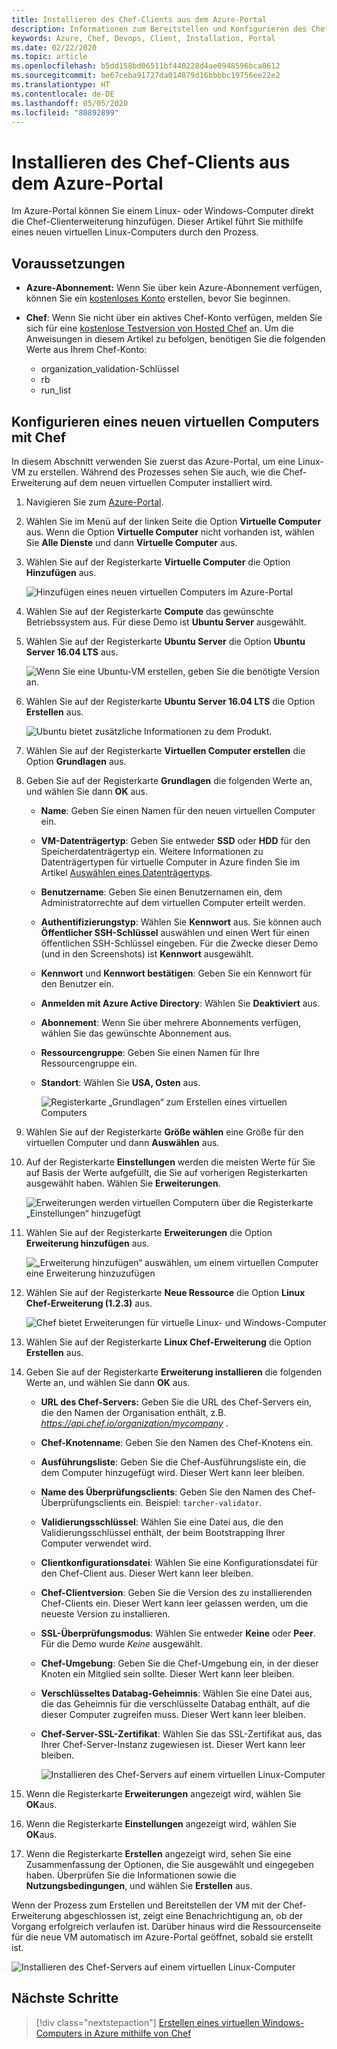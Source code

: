 ```yaml
---
title: Installieren des Chef-Clients aus dem Azure-Portal
description: Informationen zum Bereitstellen und Konfigurieren des Chef-Clients aus dem Azure-Portal
keywords: Azure, Chef, Devops, Client, Installation, Portal
ms.date: 02/22/2020
ms.topic: article
ms.openlocfilehash: b5dd158bd06511bf440228d4ae0948596bca0612
ms.sourcegitcommit: be67ceba91727da014879d16bbbbc19756ee22e2
ms.translationtype: HT
ms.contentlocale: de-DE
ms.lasthandoff: 05/05/2020
ms.locfileid: "80892899"
---
```

# <a name="install-the-chef-client-from-the-azure-portal"></a>Installieren des Chef-Clients aus dem Azure-Portal
Im Azure-Portal können Sie einem Linux- oder Windows-Computer direkt die Chef-Clienterweiterung hinzufügen. Dieser Artikel führt Sie mithilfe eines neuen virtuellen Linux-Computers durch den Prozess.

## <a name="prerequisites"></a>Voraussetzungen

- **Azure-Abonnement:** Wenn Sie über kein Azure-Abonnement verfügen, können Sie ein [kostenloses Konto](https://azure.microsoft.com/free/?ref=microsoft.com&utm_source=microsoft.com&utm_medium=docs&utm_campaign=visualstudio) erstellen, bevor Sie beginnen.

- **Chef**: Wenn Sie nicht über ein aktives Chef-Konto verfügen, melden Sie sich für eine [kostenlose Testversion von Hosted Chef](https://manage.chef.io/signup) an. Um die Anweisungen in diesem Artikel zu befolgen, benötigen Sie die folgenden Werte aus Ihrem Chef-Konto:
  - organization_validation-Schlüssel
  - rb
  - run_list

## <a name="configure-a-new-virtual-machine-with-chef"></a>Konfigurieren eines neuen virtuellen Computers mit Chef

In diesem Abschnitt verwenden Sie zuerst das Azure-Portal, um eine Linux-VM zu erstellen. Während des Prozesses sehen Sie auch, wie die Chef-Erweiterung auf dem neuen virtuellen Computer installiert wird.

1. Navigieren Sie zum [Azure-Portal](https://portal.azure.com).

1. Wählen Sie im Menü auf der linken Seite die Option **Virtuelle Computer** aus. Wenn die Option **Virtuelle Computer** nicht vorhanden ist, wählen Sie **Alle Dienste** und dann **Virtuelle Computer** aus.

1. Wählen Sie auf der Registerkarte **Virtuelle Computer** die Option **Hinzufügen** aus.

    ![Hinzufügen eines neuen virtuellen Computers im Azure-Portal](./media/client-install-from-azure-portal/add-vm.png)

1. Wählen Sie auf der Registerkarte **Compute** das gewünschte Betriebssystem aus. Für diese Demo ist **Ubuntu Server** ausgewählt.

1. Wählen Sie auf der Registerkarte **Ubuntu Server** die Option **Ubuntu Server 16.04 LTS** aus.

    ![Wenn Sie eine Ubuntu-VM erstellen, geben Sie die benötigte Version an.](./media/client-install-from-azure-portal/ubuntu-server-version.png)

1. Wählen Sie auf der Registerkarte **Ubuntu Server 16.04 LTS** die Option **Erstellen** aus.

    ![Ubuntu bietet zusätzliche Informationen zu dem Produkt.](./media/client-install-from-azure-portal/create-vm.png)

1. Wählen Sie auf der Registerkarte **Virtuellen Computer erstellen** die Option **Grundlagen** aus.

1. Geben Sie auf der Registerkarte **Grundlagen** die folgenden Werte an, und wählen Sie dann **OK** aus.

   - **Name**: Geben Sie einen Namen für den neuen virtuellen Computer ein.
   - **VM-Datenträgertyp**: Geben Sie entweder **SSD** oder **HDD** für den Speicherdatenträgertyp ein. Weitere Informationen zu Datenträgertypen für virtuelle Computer in Azure finden Sie im Artikel [Auswählen eines Datenträgertyps](https://docs.microsoft.com/azure/virtual-machines/windows/disks-types).
   - **Benutzername**: Geben Sie einen Benutzernamen ein, dem Administratorrechte auf dem virtuellen Computer erteilt werden.
   - **Authentifizierungstyp**: Wählen Sie **Kennwort** aus. Sie können auch **Öffentlicher SSH-Schlüssel** auswählen und einen Wert für einen öffentlichen SSH-Schlüssel eingeben. Für die Zwecke dieser Demo (und in den Screenshots) ist **Kennwort** ausgewählt.
   - **Kennwort** und **Kennwort bestätigen**: Geben Sie ein Kennwort für den Benutzer ein.
   - **Anmelden mit Azure Active Directory**: Wählen Sie **Deaktiviert** aus.
   - **Abonnement**: Wenn Sie über mehrere Abonnements verfügen, wählen Sie das gewünschte Abonnement aus.
   - **Ressourcengruppe**: Geben Sie einen Namen für Ihre Ressourcengruppe ein.
   - **Standort**: Wählen Sie **USA, Osten** aus.

     ![Registerkarte „Grundlagen“ zum Erstellen eines virtuellen Computers](./media/client-install-from-azure-portal/add-vm-basics.png)

1. Wählen Sie auf der Registerkarte **Größe wählen** eine Größe für den virtuellen Computer und dann **Auswählen** aus.

1. Auf der Registerkarte **Einstellungen** werden die meisten Werte für Sie auf Basis der Werte aufgefüllt, die Sie auf vorherigen Registerkarten ausgewählt haben. Wählen Sie **Erweiterungen**.

     ![Erweiterungen werden virtuellen Computern über die Registerkarte „Einstellungen“ hinzugefügt](./media/client-install-from-azure-portal/add-vm-select-extensions.png)

1. Wählen Sie auf der Registerkarte **Erweiterungen** die Option **Erweiterung hinzufügen** aus.

     ![„Erweiterung hinzufügen“ auswählen, um einem virtuellen Computer eine Erweiterung hinzuzufügen](./media/client-install-from-azure-portal/add-vm-add-extension.png)

1. Wählen Sie auf der Registerkarte **Neue Ressource** die Option **Linux Chef-Erweiterung (1.2.3)** aus.

     ![Chef bietet Erweiterungen für virtuelle Linux- und Windows-Computer](./media/client-install-from-azure-portal/select-linux-chef-extension.png)

1. Wählen Sie auf der Registerkarte **Linux Chef-Erweiterung** die Option **Erstellen** aus.

1. Geben Sie auf der Registerkarte **Erweiterung installieren** die folgenden Werte an, und wählen Sie dann **OK** aus.

    - **URL des Chef-Servers:** Geben Sie die URL des Chef-Servers ein, die den Namen der Organisation enthält, z.B. *https://api.chef.io/organization/mycompany* .
    - **Chef-Knotenname**: Geben Sie den Namen des Chef-Knotens ein.
    - **Ausführungsliste**: Geben Sie die Chef-Ausführungsliste ein, die dem Computer hinzugefügt wird. Dieser Wert kann leer bleiben.
    - **Name des Überprüfungsclients**: Geben Sie den Namen des Chef-Überprüfungsclients ein. Beispiel: `tarcher-validator`.
    - **Validierungsschlüssel**: Wählen Sie eine Datei aus, die den Validierungsschlüssel enthält, der beim Bootstrapping Ihrer Computer verwendet wird.
    - **Clientkonfigurationsdatei**: Wählen Sie eine Konfigurationsdatei für den Chef-Client aus. Dieser Wert kann leer bleiben.
    - **Chef-Clientversion**: Geben Sie die Version des zu installierenden Chef-Clients ein. Dieser Wert kann leer gelassen werden, um die neueste Version zu installieren.
    - **SSL-Überprüfungsmodus**: Wählen Sie entweder **Keine** oder **Peer**. Für die Demo wurde *Keine* ausgewählt.
    - **Chef-Umgebung**: Geben Sie die Chef-Umgebung ein, in der dieser Knoten ein Mitglied sein sollte. Dieser Wert kann leer bleiben.
    - **Verschlüsseltes Databag-Geheimnis**: Wählen Sie eine Datei aus, die das Geheimnis für die verschlüsselte Databag enthält, auf die dieser Computer zugreifen muss. Dieser Wert kann leer bleiben.
    - **Chef-Server-SSL-Zertifikat**: Wählen Sie das SSL-Zertifikat aus, das Ihrer Chef-Server-Instanz zugewiesen ist. Dieser Wert kann leer bleiben.

      ![Installieren des Chef-Servers auf einem virtuellen Linux-Computer](./media/client-install-from-azure-portal/install-extension.png)

1. Wenn die Registerkarte **Erweiterungen** angezeigt wird, wählen Sie **OK**aus.

1. Wenn die Registerkarte **Einstellungen** angezeigt wird, wählen Sie **OK**aus.

1. Wenn die Registerkarte **Erstellen** angezeigt wird, sehen Sie eine Zusammenfassung der Optionen, die Sie ausgewählt und eingegeben haben. Überprüfen Sie die Informationen sowie die **Nutzungsbedingungen**, und wählen Sie **Erstellen** aus.

Wenn der Prozess zum Erstellen und Bereitstellen der VM mit der Chef-Erweiterung abgeschlossen ist, zeigt eine Benachrichtigung an, ob der Vorgang erfolgreich verlaufen ist. Darüber hinaus wird die Ressourcenseite für die neue VM automatisch im Azure-Portal geöffnet, sobald sie erstellt ist.

![Installieren des Chef-Servers auf einem virtuellen Linux-Computer](./media/client-install-from-azure-portal/resource-created.png)

## <a name="next-steps"></a>Nächste Schritte

> [!div class="nextstepaction"] 
> [Erstellen eines virtuellen Windows-Computers in Azure mithilfe von Chef](windows-vm-configure.md)